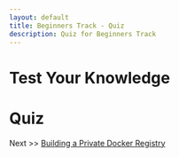 ```yaml
---
layout: default
title: Beginners Track - Quiz
description: Quiz for Beginners Track
---
```


# Test Your Knowledge

# Quiz

Next >> [Building a Private Docker Registry](../../build-private-docker-registry/)
